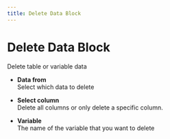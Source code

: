 ```yaml
---
title: Delete Data Block
---
```


# Delete Data Block
Delete table or variable data

- **Data from** <br>
	Select which data to delete

- **Select column** <br>
	Delete all columns or only delete a specific column.

- **Variable** <br>
	The name of the variable that you want to delete
